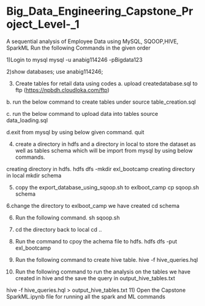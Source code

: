 # Big_Data_Engineering_Capstone_Project_Level-_1
A sequential analysis of Employee Data using MySQL, SQOOP,HIVE, SparkML
Run the following Commands in the given order

1)Login to mysql
mysql -u anabig114246 -pBigdata123

2)show databases;
use anabig114246;

3) Create tables for retail data using codes
a. upload createdatabase.sql to ftp (https://npbdh.cloudloka.com/ftp)

b. run the below command to create tables under 
source table_creation.sql 

c. run the below command to upload data into tables
source data_loading.sql

d.exit from mysql by using below given command.
quit

4. create a directory in hdfs  and a directory in local to store the dataset as well as tables schema which will be import from mysql by using below commands.

creating directory in hdfs. 
hdfs dfs -mkdir exl_bootcamp
creating directory in local
mkdir schema

5. copy the export_database_using_sqoop.sh to exlboot_camp 
cp sqoop.sh schema

6.change the directory to exlboot_camp we have created
cd schema 

6. Run the following command.
sh sqoop.sh 

7. cd the directory back to local
cd ..

8. Run the command to cpoy the achema file to hdfs.
hdfs dfs -put exl_bootcamp

9) Run the following command to create hive table.
hive -f hive_queries.hql

10) Run the following command to run the analysis on the tables we have created in hive and the save the query in output_hive_tables.txt

hive -f hive_queries.hql > output_hive_tables.txt
11) Open the Capstone SparkML.ipynb file for running all the spark and ML commands


